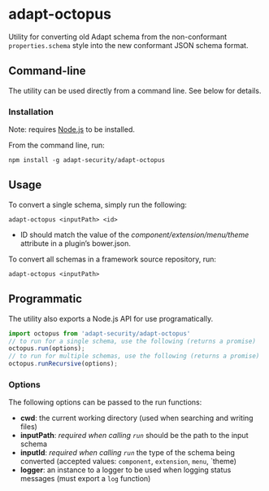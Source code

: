 # adapt-octopus

Utility for converting old Adapt schema from the non-conformant `properties.schema` style into the new conformant JSON schema format.

## Command-line

The utility can be used directly from a command line. See below for details.

### Installation

Note: requires [Node.js](http://nodejs.org) to be installed.

From the command line, run:

```console
npm install -g adapt-security/adapt-octopus
```

## Usage

To convert a single schema, simply run the following:
```console
adapt-octopus <inputPath> <id>
```
* ID should match the value of the _component/extension/menu/theme_ attribute in a plugin’s bower.json.

To convert all schemas in a framework source repository, run:
```console
adapt-octopus <inputPath>
```

## Programmatic

The utility also exports a Node.js API for use programatically. 

```js
import octopus from 'adapt-security/adapt-octopus'
// to run for a single schema, use the following (returns a promise)
octopus.run(options);
// to run for multiple schemas, use the following (returns a promise)
octopus.runRecursive(options);
```

### Options
The following options can be passed to the run functions:
- **cwd**: the current working directory (used when searching and writing files)
- **inputPath**: _required when calling `run`_ should be the path to the input schema
- **inputId**: _required when calling `run`_ the type of the schema being converted (accepted values: `component`, `extension`, `menu`, `theme)
- **logger**: an instance to a logger to be used when logging status messages (must export a `log` function)
